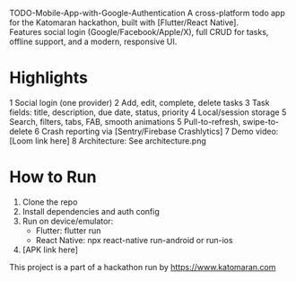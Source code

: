  TODO-Mobile-App-with-Google-Authentication
 A cross-platform todo app for the Katomaran hackathon, built with [Flutter/React Native].  
Features social login (Google/Facebook/Apple/X), full CRUD for tasks, offline support, and a modern, responsive UI.

# Highlights

1 Social login (one provider)
2 Add, edit, complete, delete tasks
3 Task fields: title, description, due date, status, priority
4 Local/session storage
5 Search, filters, tabs, FAB, smooth animations
5 Pull-to-refresh, swipe-to-delete
6 Crash reporting via [Sentry/Firebase Crashlytics]
7 Demo video: [Loom link here]
8 Architecture: See architecture.png

# How to Run

1. Clone the repo  
2. Install dependencies and auth config  
3. Run on device/emulator:  
   - Flutter: flutter run  
   - React Native: npx react-native run-android or run-ios  
4. [APK link here]




This project is a part of a hackathon run by https://www.katomaran.com

